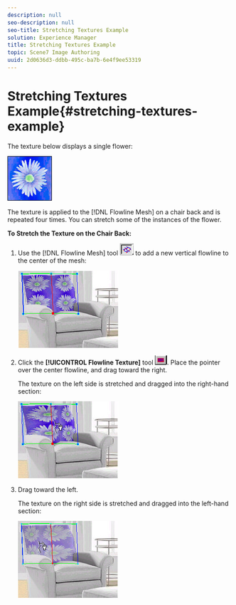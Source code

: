 ```yaml
---
description: null
seo-description: null
seo-title: Stretching Textures Example
solution: Experience Manager
title: Stretching Textures Example
topic: Scene7 Image Authoring
uuid: 2d0636d3-ddbb-495c-ba7b-6e4f9ee53319
---
```


# Stretching Textures Example{#stretching-textures-example}

The texture below displays a single flower:

![](assets/flower.png)

The texture is applied to the [!DNL Flowline Mesh] on a chair back and is repeated four times. You can stretch some of the instances of the flower.

**To Stretch the Texture on the Chair Back:** 

1. Use the [!DNL Flowline Mesh] tool ![](assets/flowline_button.png) to add a new vertical flowline to the center of the mesh:

   ![Step Info](assets/stretch_ex1.png)

1. Click the **[!UICONTROL Flowline Texture]** tool ![](assets/texture.png). Place the pointer over the center flowline, and drag toward the right.

   The texture on the left side is stretched and dragged into the right-hand section:

   ![](assets/stretch_ex2.png)

1. Drag toward the left.

   The texture on the right side is stretched and dragged into the left-hand section:

   ![](assets/stretch_ex3.png)

